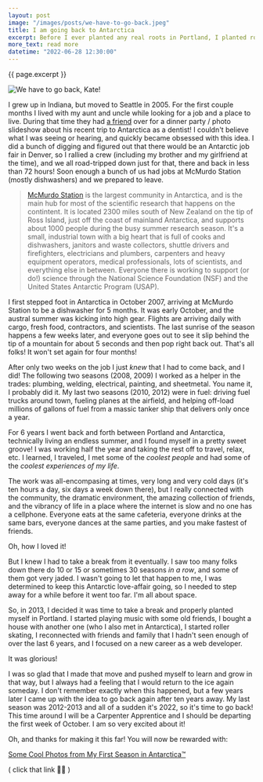 ```yaml
---
layout: post
image: "/images/posts/we-have-to-go-back.jpeg"
title: I am going back to Antarctica
excerpt: Before I ever planted any real roots in Portland, I planted roots in Antarctica. It's hard to imagine planting anything in Antarctica, but I got absolutely hooked on the seasonal life at McMurdo Station. I did five summer seasons, October to February, over the course of six years. Now all of a sudden it's been TEN YEARS since my last season on "the ice," so it's time to go back, baybeee!
more_text: read more
datetime: "2022-06-28 12:30:00"
---
```


{{ page.excerpt }}

<img src="{{ page.image }}" alt="We have to go back, Kate!" class="img-responsive">

I grew up in Indiana, but moved to Seattle in 2005. For the first couple months I lived with my aunt and uncle while looking for a job and a place to live. During that time they had <a href="https://www.rangerdoug.com" target="_blank">a friend</a> over for a dinner party / photo slideshow about his recent trip to Antarctica as a dentist! I couldn't believe what I was seeing or hearing, and quickly became obsessed with this idea. I did a bunch of digging and figured out that there would be an Antarctic job fair in Denver, so I rallied a crew (including my brother and my girlfriend at the time), and we all road-tripped down just for that, there and back in less than 72 hours! Soon enough a bunch of us had jobs at McMurdo Station (mostly dishwashers) and we prepared to leave.

<blockquote>
  <a href="https://en.wikipedia.org/wiki/McMurdo_Station" target="_blank">McMurdo Station</a> is the largest community in Antarctica, and is the main hub for most of the scientific research that happens on the contintent. It is located 2300 miles south of New Zealand on the tip of Ross Island, just off the coast of mainland Antarctica, and supports about 1000 people during the busy summer research season. It's a small, industrial town with a big heart that is full of cooks and dishwashers, janitors and waste collectors, shuttle drivers and firefighters, electricians and plumbers, carpenters and heavy equipment operators, medical professionals, lots of scientists, and everything else in between. Everyone there is working to support (or do!) science through the National Science Foundation (NSF) and the United States Antarctic Program (USAP).
</blockquote>

I first stepped foot in Antarctica in October 2007, arriving at McMurdo Station to be a dishwasher for 5 months. It was early October, and the austral summer was kicking into high gear. Flights are arriving daily with cargo, fresh food, contractors, and scientists. The last sunrise of the season happens a few weeks later, and everyone goes out to see it slip behind the tip of a mountain for about 5 seconds and then pop right back out. That's all folks! It won't set again for four months!

After only two weeks on the job I just _knew_ that I had to come back, and I did! The following two seasons (2008, 2009) I worked as a helper in the trades: plumbing, welding, electrical, painting, and sheetmetal. You name it, I probably did it. My last two seasons (2010, 2012) were in fuel: driving fuel trucks around town, fueling planes at the airfield, and helping off-load millions of gallons of fuel from a massic tanker ship that delivers only once a year.

For 6 years I went back and forth between Portland and Antarctica, technically living an endless summer, and I found myself in a pretty sweet groove! I was working half the year and taking the rest off to travel, relax, etc. I learned, I traveled, I met some of the _coolest people_ and had some of the _coolest experiences of my life_.

The work was all-encompasing at times, very long and very cold days (it's ten hours a day, six days a week down there), but I really connected with the community, the dramatic environment, the amazing collection of friends, and the vibrancy of life in a place where the internet is slow and no one has a cellphone. Everyone eats at the same cafeteria, everyone drinks at the same bars, everyone dances at the same parties, and you make fastest of friends.

Oh, how I loved it!

But I knew I had to take a break from it eventually. I saw too many folks down there do 10 or 15 or sometimes 30 seasons *in a row*, and some of them got very jaded. I wasn't going to let that happen to me, I was determined to keep this Antarctic love-affair going, so I needed to step away for a while before it went too far. I'm all about space.

So, in 2013, I decided it was time to take a break and properly planted myself in Portland. I started playing music with some old friends, I bought a house with another one (who I also met in Antarctica), I started roller skating, I reconnected with friends and family that I hadn't seen enough of over the last 6 years, and I focused on a new career as a web developer.

It was glorious!

I was so glad that I made that move and pushed myself to learn and grow in that way, but I always had a feeling that I would return to the ice again someday. I don't remember exactly when this happened, but a few years later I came up with the idea to go back again after ten years away. My last season was 2012-2013 and all of a sudden it's 2022, so it's time to go back! This time around I will be a Carpenter Apprentice and I should be departing the first week of October. I am so very excited about it!

Oh, and thanks for making it this far! You will now be rewarded with:

[Some Cool Photos from My First Season in Antarctica™](/photography/antarctica)

( click that link ☝🏻 )
